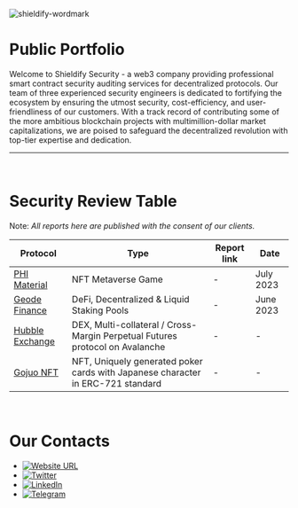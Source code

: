 ![shieldify-wordmark](https://github.com/shieldify-security/audits-portfolio/assets/133656516/2e532570-42cc-44c5-be61-fec9437aec70)

# Public Portfolio

Welcome to Shieldify Security - a web3 company providing professional smart contract security auditing services for decentralized protocols. Our team of three experienced security engineers is dedicated to fortifying the ecosystem by ensuring the utmost security, cost-efficiency, and user-friendliness of our customers. With a track record of contributing some of the more ambitious blockchain projects with multimillion-dollar market capitalizations, we are poised to safeguard the decentralized revolution with top-tier expertise and dedication.

<hr>
<br>

# Security Review Table

Note: _All reports here are published with the consent of our clients._

| Protocol                                    | Type                                                                            | Report link | Date      |
| ------------------------------------------- | ------------------------------------------------------------------------------- | ----------- | --------- |
| [PHI Material](https://philand.xyz/)        | NFT Metaverse Game                                                              | -           | July 2023 |
| [Geode Finance](https://www.geode.fi/)      | DeFi, Decentralized & Liquid Staking Pools                                      | -           | June 2023 |
| [Hubble Exchange](https://hubble.exchange/) | DEX, Multi-collateral / Cross-Margin Perpetual Futures protocol on Avalanche    | -           | -         |
| [Gojuo NFT](https://gojuonft.io/)           | NFT, Uniquely generated poker cards with Japanese character in ERC-721 standard | -           | -         |

<br>

# Our Contacts

- [![Website URL](https://img.shields.io/badge/Website-4285F4?style=for-the-badge&logo=GoogleChrome&logoColor=white)](https://shieldify.org/)
- [![Twitter](https://img.shields.io/badge/Twitter-%231DA1F2.svg?style=for-the-badge&logo=Twitter&logoColor=white)](https://twitter.com/ShieldifySec)
- [![LinkedIn](https://img.shields.io/badge/linkedin-%230077B5.svg?style=for-the-badge&logo=linkedin&logoColor=white)](https://www.linkedin.com/company/shieldify-security/)
- [![Telegram](https://img.shields.io/badge/Telegram-2CA5E0?style=for-the-badge&logo=telegram&logoColor=white)](https://telegram.me/researcherShieldify)
